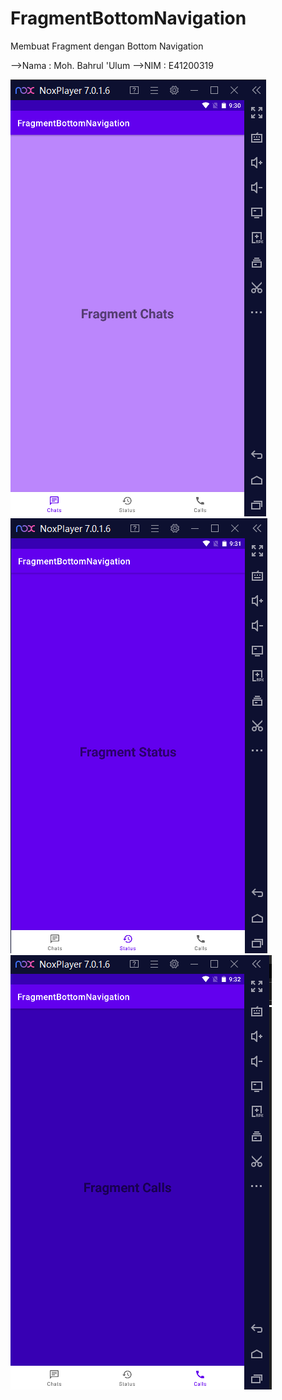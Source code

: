 # FragmentBottomNavigation

Membuat Fragment dengan Bottom Navigation

-->Nama  : Moh. Bahrul 'Ulum
-->NIM   : E41200319

![](screenshot-hasil/ChatsFragment.png)
![](screenshot-hasil/StatusFragment.png)
![](screenshot-hasil/CallsFragment.png)
